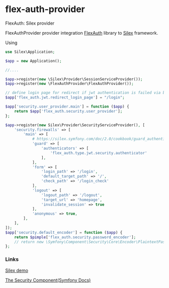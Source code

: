 # flex-auth-provider
FlexAuth: Silex provider

FlexAuthProvider provider integration [FlexAuth](https://github.com/linkorb/flex-auth) library to [Silex](https://silex.symfony.com) framework.

Using
```php
use Silex\Application;

$app = new Application();

//....

$app->register(new \Silex\Provider\SessionServiceProvider());
$app->register(new \FlexAuthProvider\FlexAuthProvider());

// define login page for redirect if jwt authentication is failed via browser 
$app['flex_auth.jwt.redirect_login_page'] = "/login";

$app['security.user_provider.main'] = function ($app) {
    return $app['flex_auth.security.user_provider'];
};

$app->register(new Silex\Provider\SecurityServiceProvider(), [
    'security.firewalls' => [
        'main' => [
            # https://silex.symfony.com/doc/2.0/cookbook/guard_authentication.html
            'guard' => [
                'authenticators' => [
                    'flex_auth.type.jwt.security.authenticator'
                ],
            ],
            'form' => [
                'login_path' => '/login',
                'default_target_path' => '/',
                'check_path' => '/login_check'
            ],
            'logout' => [
                'logout_path' => '/logout',
                'target_url' => 'homepage',
                'invalidate_session' => true
            ],
            'anonymous' => true,
        ],
    ],
]);
$app['security.default_encoder'] = function ($app) {
    return $pimple['flex_auth.security.password_encoder'];
    // return new \Symfony\Component\Security\Core\Encoder\PlaintextPasswordEncoder();
};

```

### Links

[Silex demo](https://github.com/linkorb/flex-auth-provider-demo)

[The Security Component(Symfony Docs)](https://symfony.com/doc/current/components/security.html)